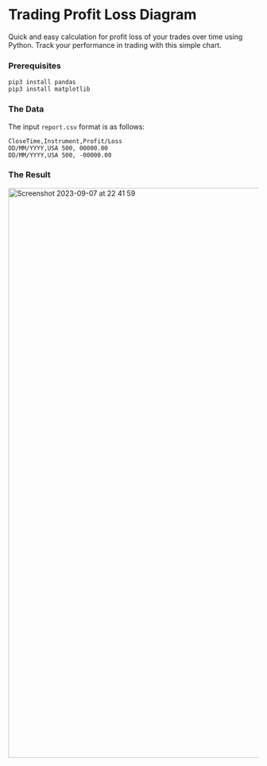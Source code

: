 # Trading Profit Loss Diagram
Quick and easy calculation for profit loss of your trades over time using Python. Track your performance in trading with this simple chart.

### Prerequisites

```
pip3 install pandas
pip3 install matplotlib
```

### The Data
The input `report.csv` format is as follows:

```
CloseTime,Instrument,Profit/Loss
DD/MM/YYYY,USA 500, 00000.00
DD/MM/YYYY,USA 500, -00000.00
```


### The Result
<img width="1146" alt="Screenshot 2023-09-07 at 22 41 59" src="https://github.com/ThomasAFink/trading-profit-loss-diagram/assets/53316058/7a64cac3-ad63-4fc7-a1b5-08849210b128">
